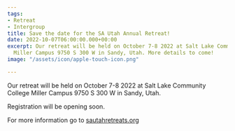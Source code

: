 ```yaml
---
tags:
- Retreat
- Intergroup
title: Save the date for the SA Utah Annual Retreat!
date: 2022-10-07T06:00:00.000+00:00
excerpt: Our retreat will be held on October 7-8 2022 at Salt Lake Community College
  Miller Campus 9750 S 300 W in Sandy, Utah. More details to come!
image: "/assets/icon/apple-touch-icon.png"

---
```

Our retreat will be held on October 7-8 2022 at Salt Lake Community College Miller Campus 9750 S 300 W in Sandy, Utah. 

Registration will be opening soon.

For more information go to [sautahretreats.org](https://www.sautahretreats.org/ "SA Utah Retreats")